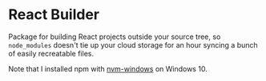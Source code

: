 # React Builder

Package for building React projects outside your source tree, so `node_modules` doesn't tie up your cloud storage for an hour syncing a bunch of easily recreatable files.

Note that I installed npm with [nvm-windows](https://github.com/coreybutler/nvm-windows/releases) on Windows 10.